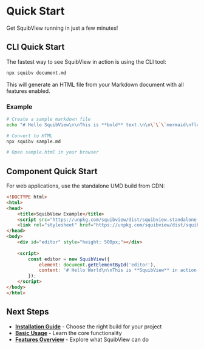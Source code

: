 # Quick Start

Get SquibView running in just a few minutes!

## CLI Quick Start

The fastest way to see SquibView in action is using the CLI tool:

```bash
npx squibv document.md
```

This will generate an HTML file from your Markdown document with all features enabled.

### Example

```bash
# Create a sample markdown file
echo "# Hello SquibView\n\nThis is **bold** text.\n\n\`\`\`mermaid\nflowchart TD\n    A[Start] --> B[Process]\n    B --> C[End]\n\`\`\`" > sample.md

# Convert to HTML
npx squibv sample.md

# Open sample.html in your browser
```

## Component Quick Start

For web applications, use the standalone UMD build from CDN:

```html
<!DOCTYPE html>
<html>
<head>
    <title>SquibView Example</title>
    <script src="https://unpkg.com/squibview/dist/squibview.standalone.min.js"></script>
    <link rel="stylesheet" href="https://unpkg.com/squibview/dist/squibview.min.css">
</head>
<body>
    <div id="editor" style="height: 500px;"></div>
    
    <script>
        const editor = new SquibView({
            element: document.getElementById('editor'),
            content: '# Hello World\n\nThis is **SquibView** in action!'
        });
    </script>
</body>
</html>
```

## Next Steps

- **[Installation Guide](./02-installation.md)** - Choose the right build for your project
- **[Basic Usage](./03-basic-usage.md)** - Learn the core functionality
- **[Features Overview](../features/01-markdown-support.md)** - Explore what SquibView can do